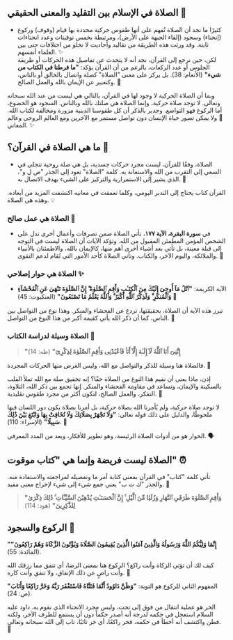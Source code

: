## الصلاة في الإسلام بين التقليد والمعنى الحقيقي 🕌

- كثيرًا ما نجد أن الصلاة تُفهم على أنها طقوس حركية محددة بها قيام (وقوف) وركوع (إنحناء) وسجود (إلقاء الجبهة على الأرض)، ومرتبطة بخمس توقيتات وعدد انحناءات ثابتة. وقد ورثت هذه الطريقة من تقاليد وأحاديث لا تخلو من اختلافات حتى بين العلماء أنفسهم. ✨  
لكن، حين نرجع إلى القرآن، نجد أنه لا يتحدث عن تفاصيل هذه الحركات أو طريقة الجلوس أو عدد الركعات، بالرغم من أن القرآن يؤكد: **"ما فرطنا في الكتاب من شيء"** (الأنعام: 38). بل يركز على معنى "الصلاة" كصلة واتصال بالخالق أو بالناس، وكتعبير عن الإيمان بالله والعمل الصالح. 💫

وبما أن الصلاة الحركية لا وجود لها في القرآن، بالتالي هي ليست من عند الله سبحانه وتعالى. لا توجد صلاة حركية، وإنما الصلاة هي صلتك بالله وبالناس. السجود هو الخضوع، أما الركوع فهو التواضع. وجدير بالذكر أن كل طقوسنا الدينية مزورة ومخالفة لكتاب الله. 🌌 ولا يمكن تصور حياة الإنسان دون تواصل مستمر مع الآخرين ومع العالم الروحي وعالم المعاني. ✨

## ما هي الصلاة في القرآن؟ 📖

- الصلاة، وفقًا للقرآن، ليست مجرد حركات جسدية، بل هي صلة روحية تتجلى في السعي إلى التقرب من الله والاستعانة به. كلمة "الصلاة" تعود إلى الجذر "ص ل و"، الذي يشير إلى الاستمرارية والتركيز على الشيء بهدف الاتصال به. 🌱

القرآن كتاب يحتاج إلى التدبر اليومي، وكلما تعمقت في معانيه اكتشفت المزيد من أبعاده. وهذه هي الصلاة. 💡

### الصلاة هي عمل صالح 🌺

- في **سورة البقرة، الآية ١٧٧**، تأتي الصلاة ضمن تصرفات وأعمال أخرى تدل على الشخص المؤمن المطمئن المقبول من الله. وتؤكد الآيات أن الصلاة ليست في التوجه إلى قبلة معينة، بل تأتي بعد أشياء أخرى أهم منها، كالإيمان بالله، والاطمئنان بالأنبياء والملائكة، واليوم الآخر، والكتاب. وتأتي الصلاة كأحد الأمور التي تُقام لدعم التقوى. 🌸

### الصلاة هي حوار إصلاحي ✨

   - الآية الكريمة: **"ٱتْلُ مَآ أُوحِىَ إِلَيْكَ مِنَ ٱلْكِتَـٰبِ وَأَقِمِ ٱلصَّلَوٰةَ ۖ إِنَّ ٱلصَّلَوٰةَ تَنْهَىٰ عَنِ ٱلْفَحْشَآءِ وَٱلْمُنكَرِ ۗ وَلَذِكْرُ ٱللَّهِ أَكْبَرُ ۗ وَٱللَّهُ يَعْلَمُ مَا تَصْنَعُونَ"** (العنكبوت: 45) 🌟

   تبرز هذه الآية أن الصلاة، بحقيقتها، تردع عن الفحشاء والمنكر. وهذا نوع من التواصل بين الناس، كما أن ذكر الله يأتي كقيمة أكبر من هذا النوع من التواصل. 🌺

### الصلاة وسيلة لدراسة الكتاب 📜

   > **"إِنَّنِىٓ أَنَا ٱللَّهُ لَآ إِلَـٰهَ إِلَّآ أَنَا۠ فَٱعْبُدْنِى وَأَقِمِ ٱلصَّلَوٰةَ لِذِكْرِىٓ"** (طه: 14)

   فالصلاة هنا وسيلة للذكر والتواصل مع الله، وليس الغرض منها الحركات المجردة. 🌼

إذن، ماذا يعني أن نقيم هذا النوع من الصلاة حقًا؟ إنه تحقيق صلة مع الله تملأ القلب بالسكينة والإيمان، وتساعد في مقاومة الفحشاء والمنكر. إنها تجمع بين ذكر الله، التلاوة، التفكر، والعمل الصالح، لتكون أكثر من مجرد طقوس تقليدية. 💫

لا توجد صلاة حركية، ولم يُأمرنا الله بصلاة حركية، بل أمرنا بصلاة يكون دور اللسان فيها ملحوظًا، والدليل على ذلك قوله تعالى:
**"وَلَا تَجْهَرْ بِصَلَاتِكَ وَلَا تُخَافِتْ بِهَا وَابْتَغِ بَيْنَ ذَٰلِكَ سَبِيلًا"** (الإسراء: 110). 📖

الحوار هو من أدوات الصلاة الرئيسة، وهو تطوير للأفكار، ويعد من المدد المعرفي. 🗣️

## الصلاة ليست فريضة وإنما هي "كتاب موقوت" ⏰

تأتي كلمة "كتاب" في القرآن بمعنى كتابة أمر ما وتفصيله لمراجعته والاستفادة منه. والجذر "ك ت ب" يعني جمع شيء إلى شيء لإخراج معنى مفيد. 📘

   > **"وَأَقِمِ ٱلصَّلَوٰةَ طَرَفَىِ ٱلنَّهَارِ وَزُلَفًۭا مِّنَ ٱلَّيْلِ ۚ إِنَّ ٱلْحَسَنَـٰتِ يُذْهِبْنَ ٱلسَّيِّـَٔاتِ ۚ ذَٰلِكَ ذِكْرَىٰ لِلذَّٰكِرِينَ"** (هود: 114)

## الركوع والسجود 🤲

**"إِنَّمَا وَلِيُّكُمُ اللَّهُ وَرَسُولُهُ وَالَّذِينَ آمَنُوا الَّذِينَ يُقِيمُونَ الصَّلَاةَ وَيُؤْتُونَ الزَّكَاةَ وَهُمْ رَاكِعُونَ"** (المائدة: 55).

كيف لك أن تؤتي الزكاة وأنت راكع؟
الركوع هنا بمعنى الرضا، أي تنفق مما رزقك الله وأنت راضٍ عن ذلك الإنفاق، ولا تنفق وأنت كاره. 🌾

المفهوم الثاني للركوع هو التوبة:
**"وَظَنَّ دَاوُودُ أَنَّمَا فَتَنَّاهُ فَاسْتَغْفَرَ رَبَّهُ وَخَرَّ رَاكِعًا وَأَنَابَ"** (ص: 24).

الخر هو عملية انتقال من فوق إلى تحت، وليس مجرد الانحناء الذي نقوم به. داود عليه السلام استعجل في حكمه لدرجة أنه أصدر حكماً دون أن يستمع للطرف الآخر، ولكنه فطن واكتشف أنه أخطأ في حكمه، فخر راكعًا، أي خر تائبًا، تاب إلى الله سبحانه وتعالى. 🙏